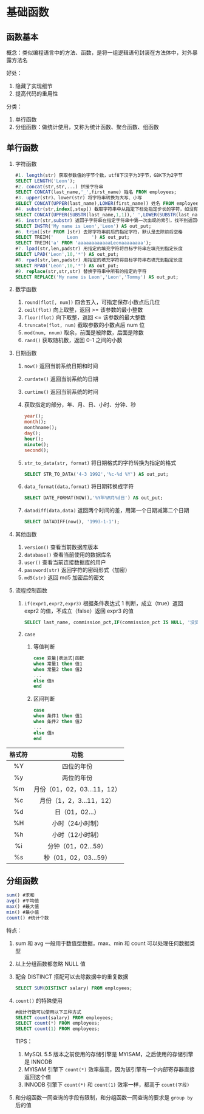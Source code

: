 # 基础函数

## 函数基本

概念：类似编程语言中的方法、函数，是将一组逻辑语句封装在方法体中，对外暴露方法名

好处：

1. 隐藏了实现细节
2. 提高代码的重用性

分类：

1. 单行函数
2. 分组函数：做统计使用，又称为统计函数、聚合函数、组函数

## 单行函数

1. 字符函数

   ```sql
   #1. length(str) 获取参数值的字节个数，utf8下汉字为3字节，GBK下为2字节
   SELECT LENGTH('Leon');
   #2. concat(str,str,...) 拼接字符串
   SELECT CONCAT(last_name,'_',first_name) 姓名 FROM employees;
   #3. upper(str)、lower(str) 将字符串转换为大写、小写
   SELECT CONCAT(UPPER(last_name),LOWER(first_name)) 姓名 FROM employees;
   #4. substr(str,index[,step]) 截取字符串中从指定下标处指定步长的字符，如没有指定步长，则默认截取到末尾
   SELECT CONCAT(UPPER(SUBSTR(last_name,1,1)),'_',LOWER(SUBSTR(last_name,2))) 姓 FROM employees;
   #5. instr(str,substr) 返回子字符串在指定字符串中第一次出现的索引，找不到返回0
   SELECT INSTR('My name is Leon','Leon') AS out_put;
   #6. trim([str FROM ]str) 去除字符串前后的指定字符，默认是去除前后空格
   SELECT TREIM('     Leon     ') AS out_put;
   SELECT TREIM('a' FROM 'aaaaaaaaaaaaLeonaaaaaaaa');
   #7. lpad(str,len,padstr) 用指定的填充字符将目标字符串左填充到指定长度
   SELECT LPAD('Leon',10,'*') AS out_put;
   #8. rpad(str,len,padstr) 用指定的填充字符将目标字符串右填充到指定长度
   SELECT RPAD('Leon',10,'*') AS out_put;
   #9. replace(str,str,str) 替换字符串中所有的指定的字符
   SELECT REPLACE('My name is Leon','Leon','Tommy') AS out_put;

   ```

2. 数学函数

   1. `round(flot[, num])`  四舍五入，可指定保存小数点后几位
   2. `ceil(flot)` 向上取整，返回 >= 该参数的最小整数
   3. `floor(flot)` 向下取整，返回 <= 该参数的最大整数
   4. `truncate(flot, num)` 截取参数的小数点后 num 位
   5. `mod(num, nnum)` 取余，前面是被除数，后面是除数
   6. `rand()` 获取随机数，返回 0-1 之间的小数

3. 日期函数

   1. `now()` 返回当前系统日期和时间

   2. `curdate()` 返回当前系统的日期

   3. `curtime()` 返回当前系统的时间

   4. 获取指定的部分，年、月、日、小时、分钟、秒

      ```sql
      year();
      month();
      monthname();
      day();
      hour();
      minute();
      second();
      ```

   5. `str_to_data(str, format)` 将日期格式的字符转换为指定的格式

       ```sql
      SELECT STR_TO_DATA('4-3 1992','%c-%d %Y') AS out_put;
      ```

   6. `data_format(data,format)` 将日期转换成字符

       ```sql
       SELECT DATE_FORMAT(NOW(),'%Y年%M月%d日') AS out_put;
       ```

   7. `datadiff(data,data)` 返回两个时间的差，用第一个日期减第二个日期

       ```sql
       SELECT DATADIFF(now(), '1993-1-1');
       ```

4. 其他函数

   1. `version()` 查看当前数据库版本
   2. `database()` 查看当前使用的数据库名
   3. `user()` 查看当前连接数据库的用户
   4. `password(str)` 返回字符的密码形式（加密）
   5. `md5(str)` 返回 md5 加密后的密文

5. 流程控制函数

   1. `if(expr1,expr2,expr3)` 根据条件表达式 1 判断，成立（true）返回 expr2 的值，不成立（false）返回 expr3 的值

      ```sql
      SELECT last_name, commission_pct,IF(commission_pct IS NULL, '没奖金', '有奖金') 备注 FROM employees;
      ```

   2. `case`

      1. 等值判断

         ```sql
         case 变量|表达式|函数
         when 常量1 then 值1
         when 常量2 then 值2
         ...
         else 值n
         end
         ```

      2. 区间判断

         ```sql
         case
         when 条件1 then 值1
         when 条件2 then 值2
         ...
         else 值n
         end
         ```

| 格式符 |           功能            |
| :----: | :-----------------------: |
|   %Y   |        四位的年份         |
|   %y   |        两位的年份         |
|   %m   | 月份（01，02，03…11，12） |
|   %c   |  月份（1，2，3…11，12）   |
|   %d   |       日（01，02…）       |
|   %H   |     小时（24小时制）      |
|   %h   |     小时（12小时制）      |
|   %i   |     分钟（01，02…59）     |
|   %s   |    秒（01，02，03…59）    |

## 分组函数

```sql
sum() #求和
avg() #平均值
max() #最大值
min() #最小值
count() #统计个数
```

 特点：

1. sum 和 avg 一般用于数值型数据，max、min 和 count 可以处理任何数据类型

2. 以上分组函数都忽略 NULL 值

3. 配合 DISTINCT 搭配可以去除数据中的重复数据

   ```sql
   SELECT SUM(DISTINCT salary) FROM employees;
   ```

4. `count()` 的特殊使用

   ```sql
   #统计行数可以使用以下三种方式
   SELECT count(salary) FROM employees;
   SELECT count(*) FROM employees;
   SELECT count(1) FROM employees;
   ```

   TIPS：

   1. MySQL 5.5 版本之前使用的存储引擎是 MYISAM，之后使用的存储引擎是 INNODB
   2. MYISAM 引擎下 `count(*)` 效率最高，因为该引擎有一个内部寄存器直接返回这个值
   3. INNODB 引擎下 `count(*)` 和 `count(1)` 效率一样，都高于 `count(字段)`

5. 和分组函数一同查询的字段有限制，和分组函数一同查询的要求是 `group by` 后的值
